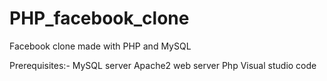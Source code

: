 # PHP_facebook_clone
Facebook clone made with PHP and MySQL

Prerequisites:-
MySQL server
Apache2 web server
Php
Visual studio code
